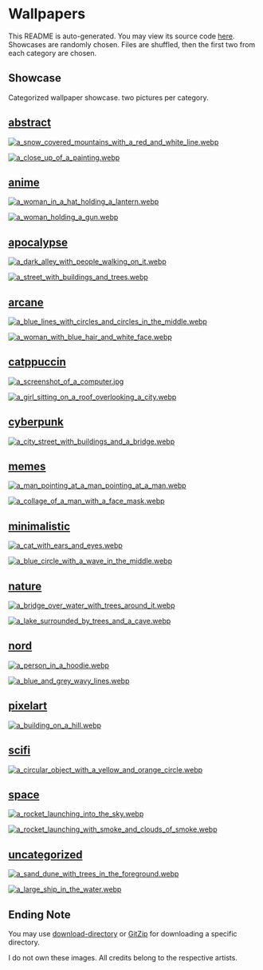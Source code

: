 # Wallpapers
This README is auto-generated. You may view its source code [here](./main.go).  Showcases are randomly chosen. Files
are shuffled, then the first two from each category are chosen.

## Showcase
Categorized wallpaper showcase. two pictures per category.



## [abstract](.././abstract)
  
 [![a_snow_covered_mountains_with_a_red_and_white_line.webp](.././abstract/a_snow_covered_mountains_with_a_red_and_white_line.webp)](.././abstract/a_snow_covered_mountains_with_a_red_and_white_line.webp)
  
 [![a_close_up_of_a_painting.webp](.././abstract/a_close_up_of_a_painting.webp)](.././abstract/a_close_up_of_a_painting.webp)
  

## [anime](.././anime)
  
 [![a_woman_in_a_hat_holding_a_lantern.webp](.././anime/a_woman_in_a_hat_holding_a_lantern.webp)](.././anime/a_woman_in_a_hat_holding_a_lantern.webp)
  
 [![a_woman_holding_a_gun.webp](.././anime/a_woman_holding_a_gun.webp)](.././anime/a_woman_holding_a_gun.webp)
  

## [apocalypse](.././apocalypse)
  
 [![a_dark_alley_with_people_walking_on_it.webp](.././apocalypse/a_dark_alley_with_people_walking_on_it.webp)](.././apocalypse/a_dark_alley_with_people_walking_on_it.webp)
  
 [![a_street_with_buildings_and_trees.webp](.././apocalypse/a_street_with_buildings_and_trees.webp)](.././apocalypse/a_street_with_buildings_and_trees.webp)
  

## [arcane](.././arcane)
  
 [![a_blue_lines_with_circles_and_circles_in_the_middle.webp](.././arcane/a_blue_lines_with_circles_and_circles_in_the_middle.webp)](.././arcane/a_blue_lines_with_circles_and_circles_in_the_middle.webp)
  
 [![a_woman_with_blue_hair_and_white_face.webp](.././arcane/a_woman_with_blue_hair_and_white_face.webp)](.././arcane/a_woman_with_blue_hair_and_white_face.webp)
  

## [catppuccin](.././catppuccin)
  
 [![a_screenshot_of_a_computer.jpg](.././catppuccin/a_screenshot_of_a_computer.jpg)](.././catppuccin/a_screenshot_of_a_computer.jpg)
  
 [![a_girl_sitting_on_a_roof_overlooking_a_city.webp](.././catppuccin/a_girl_sitting_on_a_roof_overlooking_a_city.webp)](.././catppuccin/a_girl_sitting_on_a_roof_overlooking_a_city.webp)
  

## [cyberpunk](.././cyberpunk)
  
 [![a_city_street_with_buildings_and_a_bridge.webp](.././cyberpunk/a_city_street_with_buildings_and_a_bridge.webp)](.././cyberpunk/a_city_street_with_buildings_and_a_bridge.webp)
  

## [memes](.././memes)
  
 [![a_man_pointing_at_a_man_pointing_at_a_man.webp](.././memes/a_man_pointing_at_a_man_pointing_at_a_man.webp)](.././memes/a_man_pointing_at_a_man_pointing_at_a_man.webp)
  
 [![a_collage_of_a_man_with_a_face_mask.webp](.././memes/a_collage_of_a_man_with_a_face_mask.webp)](.././memes/a_collage_of_a_man_with_a_face_mask.webp)
  

## [minimalistic](.././minimalistic)
  
 [![a_cat_with_ears_and_eyes.webp](.././minimalistic/a_cat_with_ears_and_eyes.webp)](.././minimalistic/a_cat_with_ears_and_eyes.webp)
  
 [![a_blue_circle_with_a_wave_in_the_middle.webp](.././minimalistic/a_blue_circle_with_a_wave_in_the_middle.webp)](.././minimalistic/a_blue_circle_with_a_wave_in_the_middle.webp)
  

## [nature](.././nature)
  
 [![a_bridge_over_water_with_trees_around_it.webp](.././nature/a_bridge_over_water_with_trees_around_it.webp)](.././nature/a_bridge_over_water_with_trees_around_it.webp)
  
 [![a_lake_surrounded_by_trees_and_a_cave.webp](.././nature/a_lake_surrounded_by_trees_and_a_cave.webp)](.././nature/a_lake_surrounded_by_trees_and_a_cave.webp)
  

## [nord](.././nord)
  
 [![a_person_in_a_hoodie.webp](.././nord/a_person_in_a_hoodie.webp)](.././nord/a_person_in_a_hoodie.webp)
  
 [![a_blue_and_grey_wavy_lines.webp](.././nord/a_blue_and_grey_wavy_lines.webp)](.././nord/a_blue_and_grey_wavy_lines.webp)
  

## [pixelart](.././pixelart)
  
 [![a_building_on_a_hill.webp](.././pixelart/a_building_on_a_hill.webp)](.././pixelart/a_building_on_a_hill.webp)
  

## [scifi](.././scifi)
  
 [![a_circular_object_with_a_yellow_and_orange_circle.webp](.././scifi/a_circular_object_with_a_yellow_and_orange_circle.webp)](.././scifi/a_circular_object_with_a_yellow_and_orange_circle.webp)
  

## [space](.././space)
  
 [![a_rocket_launching_into_the_sky.webp](.././space/a_rocket_launching_into_the_sky.webp)](.././space/a_rocket_launching_into_the_sky.webp)
  
 [![a_rocket_launching_with_smoke_and_clouds_of_smoke.webp](.././space/a_rocket_launching_with_smoke_and_clouds_of_smoke.webp)](.././space/a_rocket_launching_with_smoke_and_clouds_of_smoke.webp)
  

## [uncategorized](.././uncategorized)
  
 [![a_sand_dune_with_trees_in_the_foreground.webp](.././uncategorized/a_sand_dune_with_trees_in_the_foreground.webp)](.././uncategorized/a_sand_dune_with_trees_in_the_foreground.webp)
  
 [![a_large_ship_in_the_water.webp](.././uncategorized/a_large_ship_in_the_water.webp)](.././uncategorized/a_large_ship_in_the_water.webp)
  




## Ending Note
You may use [download-directory](https://download-directory.github.io/) or [GitZip](https://gitzip.org/) for downloading
 a specific directory.

I do not own these images. All credits belong to the respective artists.
